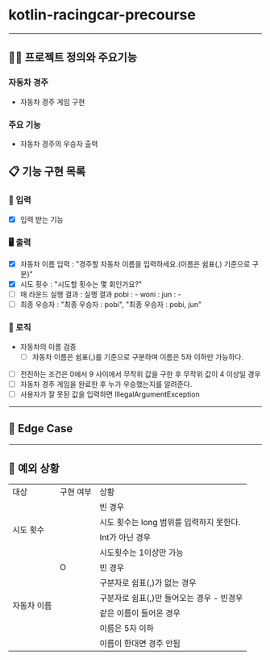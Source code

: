 # kotlin-racingcar-precourse
<hr style="border: 1.5px solid white;">

## 🧑‍💻 프로젝트 정의와 주요기능

### 자동차 경주

- 자동차 경주 게임 구현

### 주요 기능

- 자동차 경주의 우승자 출력

## 📋 기능 구현 목록

### 🙋 입력

- [X] 입력 받는 기능

### 🖥 출력

- [X] 자동차 이름 입력 : "경주할 자동차 이름을 입력하세요.(이름은 쉼표(,) 기준으로 구분)"
- [X] 시도 횟수 : "시도할 횟수는 몇 회인가요?"
- [ ] 매 라운드 실행 결과 : 
  실행 결과
  pobi : -
  woni :
  jun : -
- [ ] 최종 우승자 : "최종 우승자 : pobi", "최종 우승자 : pobi, jun"

### 🌈 로직

- 자동차의 이름 검증
    - [ ] 자동차 이름은 쉼표(,)를 기준으로 구분하며 이름은 5자 이하만 가능하다.
- [ ] 전진하는 조건은 0에서 9 사이에서 무작위 값을 구한 후 무작위 값이 4 이상일 경우
- [ ] 자동차 경주 게임을 완료한 후 누가 우승했는지를 알려준다.
- [ ] 사용자가 잘 못된 값을 입력하면 IllegalArgumentException

<hr style="border: 1px solid white;">

## 🤔 Edge Case


<hr style="border: 1px solid white;">

## 🚫 예외 상황
<table>
   <tr>
      <td>대상</td>
      <td>구현 여부</td>
      <td>상황</td>
   </tr>
    <tr>
      <td rowspan="4">시도 횟수</td>
      <td></td>
      <td>빈 경우</td>
    </tr>
    <tr>
      <td></td>
      <td>시도 횟수는 long 범위를 입력하지 못한다.</td>
    </tr>
    <tr>
      <td></td>
      <td>Int가 아닌 경우</td>
    </tr>
    <tr>
      <td></td>
      <td>시도횟수는 1이상만 가능</td>
    </tr>
    <tr>
      <td rowspan="6">자동차 이름</td>
      <td>O</td>
      <td>빈 경우</td>
    </tr>
    <tr>
      <td></td>
      <td>구분자로 쉼표(,)가 없는 경우</td>
    </tr>
    <tr>
      <td></td>
      <td>구분자로 쉼표(,)만 들어오는 경우 - 빈경우</td>
    </tr>
    <tr>
      <td></td>
      <td>같은 이름이 들어온 경우</td>
    </tr>
    <tr>
      <td></td>
      <td>이름은 5자 이하</td>
    </tr>
    <tr>
      <td></td>
      <td>이름이 한대면 경주 안됨</td>
    </tr>
</table>